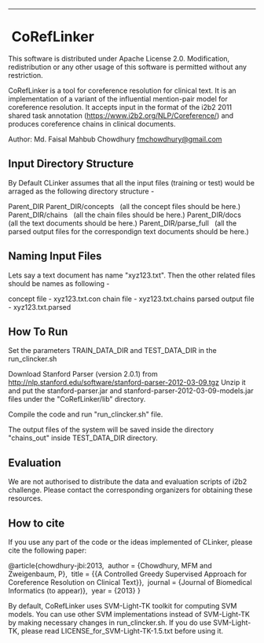**************
 CoRefLinker
==============

This software is distributed under Apache License 2.0. Modification, redistribution or any other usage of this software is permitted without any restriction.

CoRefLinker is a tool for coreference resolution for clinical text. It is an implementation of a variant of the influential mention-pair model for coreference resolution. It accepts input in the format of the i2b2 2011 shared task annotation (https://www.i2b2.org/NLP/Coreference/) and produces coreference chains in clinical documents.

Author: Md. Faisal Mahbub Chowdhury
  fmchowdhury@gmail.com


Input Directory Structure
---------------------------
By Default CLinker assumes that all the input files (training or test) would be arraged as the following directory structure -

Parent_DIR
Parent_DIR/concepts  	(all the concept files should be here.)
Parent_DIR/chains   	(all the chain files should be here.)
Parent_DIR/docs   	(all the text documents should be here.)
Parent_DIR/parse_full   (all the parsed output files for the correspondign text documents should be here.)

Naming Input Files
--------------------
Lets say a text document has name "xyz123.txt". Then the other related files should be names as following -

concept file - xyz123.txt.con
chain file - xyz123.txt.chains
parsed output file - xyz123.txt.parsed

How To Run
------------
Set the parameters TRAIN_DATA_DIR and TEST_DATA_DIR in the run_clincker.sh 

Download Stanford Parser (version 2.0.1) from http://nlp.stanford.edu/software/stanford-parser-2012-03-09.tgz
Unzip it and put the stanford-parser.jar and stanford-parser-2012-03-09-models.jar files under the "CoRefLinker/lib" directory.

Compile the code and run "run_clincker.sh" file.

The output files of the system will be saved inside the directory "chains_out" inside TEST_DATA_DIR directory.

Evaluation
------------
We are not authorised to distribute the data and evaluation scripts of i2b2 challenge. Please contact the corresponding organizers for obtaining these resources.

How to cite
------------
If you use any part of the code or the ideas implemented of CLinker, please cite the following paper:

@article{chowdhury-jbi:2013,
 author = {Chowdhury, MFM and Zweigenbaum, P},
 title = {{A Controlled Greedy Supervised Approach for Co­reference Resolution on Clinical Text}},
 journal = {Journal of Biomedical Informatics (to appear)},
 year = {2013}
}

By default, CoRefLinker uses SVM-Light-TK toolkit for computing SVM models. You can use other SVM implementations instead of SVM-Light-TK by making necessary changes in run_clincker.sh. If you do use SVM-Light-TK, please read LICENSE_for_SVM-Light-TK-1.5.txt before using it.

